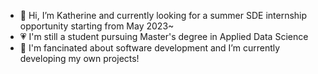 - 👋 Hi, I’m Katherine and currently looking for a summer SDE internship opportunity starting from May 2023~
- :heartpulse: I'm still a student pursuing Master's degree in Applied Data Science
- 🌱 I'm fancinated about software development and I’m currently developing my own projects!

<!---
xzhang1998/xzhang1998 is a ✨ special ✨ repository because its `README.md` (this file) appears on your GitHub profile.
You can click the Preview link to take a look at your changes.
--->
